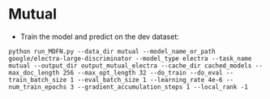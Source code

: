 # Mutual

- Train the model and predict on the dev dataset:

```
python run_MDFN.py --data_dir mutual --model_name_or_path google/electra-large-discriminator --model_type electra --task_name mutual --output_dir output_mutual_electra --cache_dir cached_models --max_doc_length 256 --max_opt_length 32 --do_train --do_eval --train_batch_size 1 --eval_batch_size 1 --learning_rate 4e-6 --num_train_epochs 3 --gradient_accumulation_steps 1 --local_rank -1
```

